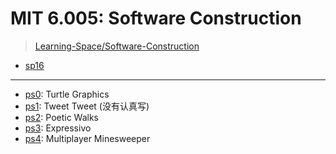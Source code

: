 # MIT 6.005: Software Construction

> [Learning-Space/Software-Construction](https://github.com/huang-feiyu/Learning-Space/tree/master/Software-Construction)

* [sp16](https://ocw.mit.edu/ans7870/6/6.005/s16/index.html)

---

* [ps0](./ps/ps0/ps0): Turtle Graphics
* [ps1](./ps/ps1/ps1): Tweet Tweet (没有认真写)
* [ps2](./ps/ps2/ps2): Poetic Walks
* [ps3](./ps/ps3/ps3): Expressivo
* [ps4](./ps/ps4/ps4): Multiplayer Minesweeper

